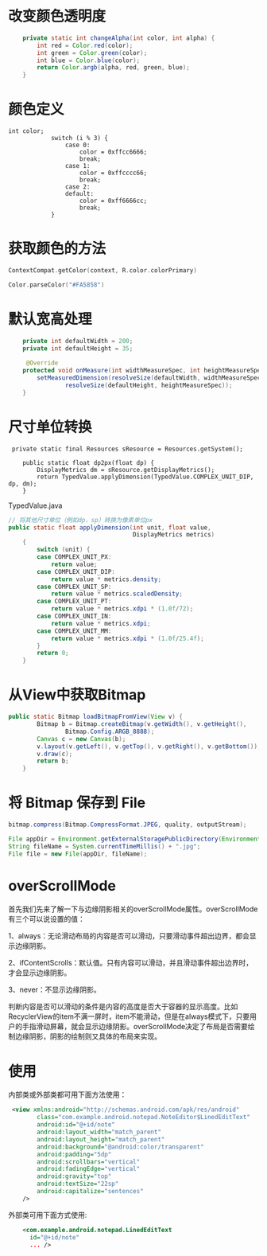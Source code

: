 # 改变颜色透明度


```java
    private static int changeAlpha(int color, int alpha) {
        int red = Color.red(color);
        int green = Color.green(color);
        int blue = Color.blue(color);
        return Color.argb(alpha, red, green, blue);
    }

```

# 颜色定义

```
int color;
            switch (i % 3) {
                case 0:
                    color = 0xffcc6666;
                    break;
                case 1:
                    color = 0xffcccc66;
                    break;
                case 2:
                default:
                    color = 0xff6666cc;
                    break;
            }
```

# 获取颜色的方法

```kotlin
ContextCompat.getColor(context, R.color.colorPrimary)
```

```kotlin
Color.parseColor("#FA5858")
```

# 默认宽高处理

```java
    private int defaultWidth = 200;
    private int defaultHeight = 35;
    
     @Override
    protected void onMeasure(int widthMeasureSpec, int heightMeasureSpec) {
        setMeasuredDimension(resolveSize(defaultWidth, widthMeasureSpec),
                resolveSize(defaultHeight, heightMeasureSpec));
    }
```

# 尺寸单位转换

```
 private static final Resources sResource = Resources.getSystem();

    public static float dp2px(float dp) {
        DisplayMetrics dm = sResource.getDisplayMetrics();
        return TypedValue.applyDimension(TypedValue.COMPLEX_UNIT_DIP, dp, dm);
    }
```

TypedValue.java

```java
// 将其他尺寸单位（例如dp，sp）转换为像素单位px
public static float applyDimension(int unit, float value,
                                   DisplayMetrics metrics)
    {
        switch (unit) {
        case COMPLEX_UNIT_PX:
            return value;
        case COMPLEX_UNIT_DIP:
            return value * metrics.density;
        case COMPLEX_UNIT_SP:
            return value * metrics.scaledDensity;
        case COMPLEX_UNIT_PT:
            return value * metrics.xdpi * (1.0f/72);
        case COMPLEX_UNIT_IN:
            return value * metrics.xdpi;
        case COMPLEX_UNIT_MM:
            return value * metrics.xdpi * (1.0f/25.4f);
        }
        return 0;
    }

```

# 从View中获取Bitmap

```java
public static Bitmap loadBitmapFromView(View v) {
        Bitmap b = Bitmap.createBitmap(v.getWidth(), v.getHeight(),
                Bitmap.Config.ARGB_8888);
        Canvas c = new Canvas(b);
        v.layout(v.getLeft(), v.getTop(), v.getRight(), v.getBottom());
        v.draw(c);
        return b;
    }
```

# 将 Bitmap 保存到 File

```java
bitmap.compress(Bitmap.CompressFormat.JPEG, quality, outputStream);
```

```java
File appDir = Environment.getExternalStoragePublicDirectory(Environment.DIRECTORY_PICTURES);
String fileName = System.currentTimeMillis() + ".jpg";
File file = new File(appDir, fileName);
```



# overScrollMode

首先我们先来了解一下与边缘阴影相关的overScrollMode属性。overScrollMode有三个可以说设置的值：

1、always：无论滑动布局的内容是否可以滑动，只要滑动事件超出边界，都会显示边缘阴影。

2、ifContentScrolls：默认值。只有内容可以滑动，并且滑动事件超出边界时，才会显示边缘阴影。

3、never：不显示边缘阴影。

判断内容是否可以滑动的条件是内容的高度是否大于容器的显示高度。比如RecyclerView的item不满一屏时，item不能滑动，但是在always模式下，只要用户的手指滑动屏幕，就会显示边缘阴影。overScrollMode决定了布局是否需要绘制边缘阴影，阴影的绘制则又具体的布局来实现。



# 使用

内部类或外部类都可用下面方法使用：

```xml
 <view xmlns:android="http://schemas.android.com/apk/res/android"
        class="com.example.android.notepad.NoteEditor$LinedEditText"
        android:id="@+id/note"
        android:layout_width="match_parent"
        android:layout_height="match_parent"
        android:background="@android:color/transparent"
        android:padding="5dp"
        android:scrollbars="vertical"
        android:fadingEdge="vertical"
        android:gravity="top"
        android:textSize="22sp"
        android:capitalize="sentences"
    />
```

外部类可用下面方式使用:

```xml
    <com.example.android.notepad.LinedEditText
      id="@+id/note"
      ... />
```

